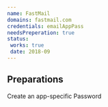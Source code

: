 ```yaml
---
name: FastMail
domains: fastmail.com
credentials: emailAppPass
needsPreperation: true
status:
 works: true
 date: 2018-09
---
```


## Preparations

Create an app-specific Password